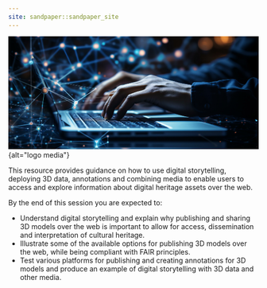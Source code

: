 ```yaml
---
site: sandpaper::sandpaper_site
---
```


![&copy; Gstudio Templates from AdobeStock](episodes/fig/AdobeStock_675302221.jpeg){alt="logo media"}

This resource provides guidance on how to use digital storytelling, deploying 3D data, annotations and combining media to enable users to access and explore information about digital heritage assets over the web.

By the end of this session you are expected to: 

- Understand digital storytelling and explain why publishing and sharing 3D models over the web is important to allow for access, dissemination and interpretation of cultural heritage.
- Illustrate some of the available options for publishing 3D models over the web, while being compliant with FAIR principles.
- Test various platforms for publishing and creating annotations for 3D models and produce an example of digital storytelling with 3D data and other media.

